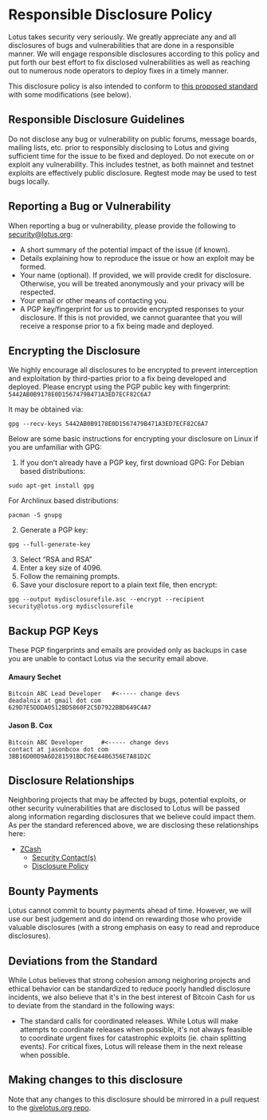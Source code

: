 # Responsible Disclosure Policy

Lotus takes security very seriously.  We greatly appreciate any and all disclosures of bugs and vulnerabilities that are done in a responsible manner.  We will engage responsible disclosures according to this policy and put forth our best effort to fix disclosed vulnerabilities as well as reaching out to numerous node operators to deploy fixes in a timely manner.

This disclosure policy is also intended to conform to [this proposed standard](https://github.com/RD-Crypto-Spec/Responsible-Disclosure/blob/184391fcbc1bbf3c158c527a841e611ac9ae8388/README.md) with some modifications (see below).

## Responsible Disclosure Guidelines

Do not disclose any bug or vulnerability on public forums, message boards, mailing lists, etc. prior to responsibly disclosing to Lotus and giving sufficient time for the issue to be fixed and deployed.
Do not execute on or exploit any vulnerability.  This includes testnet, as both mainnet and testnet exploits are effectively public disclosure.  Regtest mode may be used to test bugs locally.

## Reporting a Bug or Vulnerability

When reporting a bug or vulnerability, please provide the following to security@lotus.org: 
* A short summary of the potential impact of the issue (if known).
* Details explaining how to reproduce the issue or how an exploit may be formed.
* Your name (optional).  If provided, we will provide credit for disclosure.  Otherwise, you will be treated anonymously and your privacy will be respected.
* Your email or other means of contacting you.
* A PGP key/fingerprint for us to provide encrypted responses to your disclosure.  If this is not provided, we cannot guarantee that you will receive a response prior to a fix being made and deployed.

## Encrypting the Disclosure

We highly encourage all disclosures to be encrypted to prevent interception and exploitation by third-parties prior to a fix being developed and deployed.  Please encrypt using the PGP public key with fingerprint: `5442AB0B9178E0D1567479B471A3ED7ECF82C6A7`

It may be obtained via:
```
gpg --recv-keys 5442AB0B9178E0D1567479B471A3ED7ECF82C6A7
```

Below are some basic instructions for encrypting your disclosure on Linux if you are unfamiliar with GPG:

1. If you don’t already have a PGP key, first download GPG:
For Debian based distributions:
```
sudo apt-get install gpg
```
For Archlinux based distributions:
```
pacman -S gnupg
```
2. Generate a PGP key:
```
gpg --full-generate-key
```
3. Select “RSA and RSA”
4. Enter a key size of 4096.
5. Follow the remaining prompts.
6. Save your disclosure report to a plain text file, then encrypt:
```
gpg --output mydisclosurefile.asc --encrypt --recipient security@lotus.org mydisclosurefile
```

## Backup PGP Keys

These PGP fingerprints and emails are provided only as backups in case you are unable to contact Lotus via the security email above.

#### Amaury Sechet
```
Bitcoin ABC Lead Developer   #<----- change devs
deadalnix at gmail dot com
629D7E5DDDA0512BD5860F2C5D7922BBD649C4A7
```

#### Jason B. Cox
```
Bitcoin ABC Developer     #<----- change devs
contact at jasonbcox dot com
3BB16D00D9A6D281591BDC76E4486356E7A81D2C
```

## Disclosure Relationships

Neighboring projects that may be affected by bugs, potential exploits, or other security vulnerabilities that are disclosed to Lotus will be passed along information regarding disclosures that we believe could impact them.  As per the standard referenced above, we are disclosing these relationships here:

* [ZCash](https://github.com/zcash/zcash/)
  * [Security Contact(s)](https://z.cash/support/security/)
  * [Disclosure Policy](https://github.com/zcash/zcash/blob/master/responsible_disclosure.md)

## Bounty Payments

Lotus cannot commit to bounty payments ahead of time.  However, we will use our best judgement and do intend on rewarding those who provide valuable disclosures (with a strong emphasis on easy to read and reproduce disclosures).

## Deviations from the Standard

While Lotus believes that strong cohesion among neighoring projects and ethical behavior can be standardized to reduce poorly handled disclosure incidents, we also believe that it's in the best interest of Bitcoin Cash for us to deviate from the standard in the following ways:

* The standard calls for coordinated releases. While Lotus will make attempts to coordinate releases when possible, it's not always feasible to coordinate urgent fixes for catastrophic exploits (ie. chain splitting events).  For critical fixes, Lotus will release them in the next release when possible.

## Making changes to this disclosure

Note that any changes to this disclosure should be mirrored in a pull request to the [givelotus.org repo](https://github.com/LogosFoundation/website).
